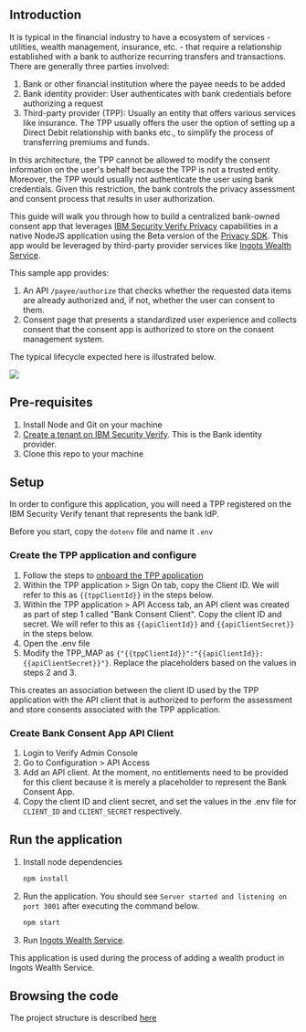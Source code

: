 ## Introduction

It is typical in the financial industry to have a ecosystem of services - utilities, wealth management, insurance, etc. - that require a relationship established with a bank to authorize recurring transfers and transactions. There are generally three parties involved:

1. Bank or other financial institution where the payee needs to be added
2. Bank identity provider: User authenticates with bank credentials before authorizing a request
3. Third-party provider (TPP): Usually an entity that offers various services like insurance. The TPP usually offers the user the option of setting up a Direct Debit relationship with banks etc., to simplify the process of transferring premiums and funds.

In this architecture, the TPP cannot be allowed to modify the consent information on the user's behalf because the TPP is not a trusted entity. Moreover, the TPP would usually not authenticate the user using bank credentials. Given this restriction, the bank controls the privacy assessment and consent process that results in user authorization.

This guide will walk you through how to build a centralized bank-owned consent app that leverages [IBM Security Verify Privacy](https://docs.verify.ibm.com/verify/docs/user-privacy-and-consent) capabilities in a native NodeJS application using the Beta version of the [Privacy SDK](https://github.com/vivshankar/verify-privacy-sdk-js). This app would be leveraged by third-party provider services like [Ingots Wealth Service](https://github.com/vivshankar/ingots-wealth-service).

This sample app provides:

1. An API `/payee/authorize` that checks whether the requested data items are already authorized and, if not, whether the user can consent to them.
2. Consent page that presents a standardized user experience and collects consent that the consent app is authorized to store on the consent management system.

The typical lifecycle expected here is illustrated below.

![](https://www.planttext.com/api/plantuml/img/bLNBZXCn4BpFLxHou74Wl6uhyTY7X098HEm25oJasBqPQoVsO7isoiB-EzKUpsOc2mToY2AxkbrTNTrv6vCAgTiqLQLqye6wo85KfDbxZj5gDQjMldD6XHrrAb-S1By5Q5QrYBJQjiebIcsRBozg6ymJkTaHGDTMynIe-oHddUELSbUalOkCSzMsKw0rxHIvC4jwj3Z_-dXMLPdbazUWT4JdtMfZ4xN1cqudCfoKRM85jW20rpyHmdc0d7bQKAskcHGbVyMEBeFVKAgPvF4tFRYyk70sMPM0lN4em31TDdwBE5fpwiFByoZYY3vOVKN-yl8ENabjGxBJMZKDkpMItCdVfNfIuZ4E81BQWKUtDjNKQnVOoB6wApU_LyeTt-O7o_KxTXmaqQV5sMbXEn3gvM9dnfT59mqYJrkrOtug17smDqo_CxSR-fMXjvNUqrYu57ni6OgBZ0KngAGR2t8_h265rpmGWOnAQfnXoG6QRD0uUwtq3dQ8CEK6SMFKEybMNBH1QqTPXF99Pnj3xxzT20YDTzQjx-65n7TtiLmUyCfDM9oHTmJdvQo3IXYSrCLN9TC3Y6q3QlqIxAjVvN092xNfo-UFjnFxl7psWlu2SHuzyTTu4E2Ay3asXjBMap86XlDEDVIpOqnYJ46gmBWeLC0X7cLy_de-9zt5v3T7X66CqC3H2bPrkt9EAY5yrIMEqWovCuQD_9O-3TAW61zCJla2AM7IbT9NA4_oCe6oH6nhg-j970Rvkukrxw3w80hqqtj4ZR5UCSiimFawiQd4SL9_LNmiZVkBH4N_F3ObMQlMV6zMUcyAgy1GBAPHsc4w-lXuw2JnccrudGKHz-_RebLMu-HWRH54NWUiB8IeSVpnSf43Uak1Zag2XOkzblLX-b4McgErcKFAwfG5YFRDZjksaU671oGhdUQCisBB-Rxvqfbx_3OmlHWVkV2xRM6T35vnsaeR3WX8pCEu7uICbM58OgTHVQMk_PwPx_iuKlKSVoiyrNio27jdtVQ26DOsejJn2f_0_diZ3LcWOq0hpU7gpslUtipdywfwYnhmV_W7)

## Pre-requisites

1. Install Node and Git on your machine
2. [Create a tenant on IBM Security Verify](https://docs.verify.ibm.com/verify/docs/signing-up-for-a-free-trial). This is the Bank identity provider.
3. Clone this repo to your machine

## Setup

In order to configure this application, you will need a TPP registered on the IBM Security Verify tenant that represents the bank IdP.

Before you start, copy the `dotenv` file and name it `.env`

### Create the TPP application and configure

1. Follow the steps to [onboard the TPP application](https://github.com/vivshankar/ingots-wealth-service)
2. Within the TPP application > Sign On tab, copy the Client ID. We will refer to this as `{{tppClientId}}` in the steps below.
3. Within the TPP application > API Access tab, an API client was created as part of step 1 called "Bank Consent Client". Copy the client ID and secret. We will refer to this as `{{apiClientId}}` and `{{apiClientSecret}}` in the steps below.
4. Open the .env file
5. Modify the TPP_MAP as `{"{{tppClientId}}":"{{apiClientId}}:{{apiClientSecret}}"}`. Replace the placeholders based on the values in steps 2 and 3.

This creates an association between the client ID used by the TPP application with the API client that is authorized to perform the assessment and store consents associated with the TPP application.

### Create Bank Consent App API Client

1. Login to Verify Admin Console
2. Go to Configuration > API Access
3. Add an API client. At the moment, no entitlements need to be provided for this client because it is merely a placeholder to represent the Bank Consent App.
4. Copy the client ID and client secret, and set the values in the .env file for `CLIENT_ID` and `CLIENT_SECRET` respectively.

## Run the application

1. Install node dependencies

    ```bash
    npm install
    ```

2. Run the application. You should see `Server started and listening on port 3001` after executing the command below.

    ```bash
    npm start
    ```

3. Run [Ingots Wealth Service](https://github.com/vivshankar/ingots-wealth-service).

This application is used during the process of adding a wealth product in Ingots Wealth Service.

## Browsing the code

The project structure is described [here](/docs/browsing_code.md)